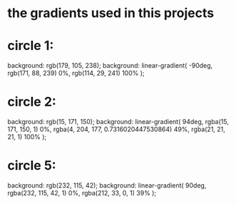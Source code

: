 # the gradients used in this projects

# circle 1:

background: rgb(179, 105, 238);
background: linear-gradient(
-90deg,
rgb(171, 88, 239) 0%,
rgb(114, 29, 241) 100%
);

# circle 2:

background: rgb(15, 171, 150);
background: linear-gradient(
94deg,
rgba(15, 171, 150, 1) 0%,
rgba(4, 204, 177, 0.7316020447530864) 49%,
rgba(21, 21, 21, 1) 100%
);

# circle 5:

background: rgb(232, 115, 42);
background: linear-gradient(
90deg,
rgba(232, 115, 42, 1) 0%,
rgba(212, 33, 0, 1) 39%
);
